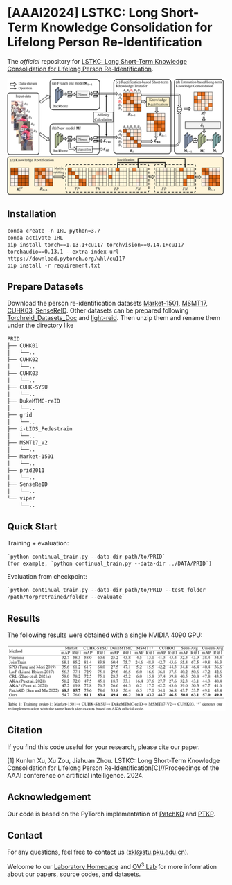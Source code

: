 # [AAAI2024] LSTKC: Long Short-Term Knowledge Consolidation for Lifelong Person Re-Identification 
The *official* repository for  [LSTKC: Long Short-Term Knowledge Consolidation for Lifelong Person Re-Identification](https://aaai.org/wp-content/uploads/2024/02/AAAI-24_Main_2024-02-01.pdf).

![Framework](figs/framework.png)

## Installation
```shell
conda create -n IRL python=3.7
conda activate IRL
pip install torch==1.13.1+cu117 torchvision==0.14.1+cu117 torchaudio==0.13.1 --extra-index-url https://download.pytorch.org/whl/cu117
pip install -r requirement.txt
```
## Prepare Datasets
Download the person re-identification datasets [Market-1501](https://drive.google.com/file/d/0B8-rUzbwVRk0c054eEozWG9COHM/view), [MSMT17](http://www.pkuvmc.com/dataset.html), [CUHK03](https://github.com/zhunzhong07/person-re-ranking/tree/master/evaluation/data/CUHK03), [SenseReID](https://drive.google.com/file/d/0B56OfSrVI8hubVJLTzkwV2VaOWM/view?resourcekey=0-PKtdd5m_Jatmi2n9Kb_gFQ). Other datasets can be prepared following [Torchreid_Datasets_Doc](https://kaiyangzhou.github.io/deep-person-reid/datasets.html) and [light-reid](https://github.com/wangguanan/light-reid).
Then unzip them and rename them under the directory like
```
PRID
├── CUHK01
│   └──..
├── CUHK02
│   └──..
├── CUHK03
│   └──..
├── CUHK-SYSU
│   └──..
├── DukeMTMC-reID
│   └──..
├── grid
│   └──..
├── i-LIDS_Pedestrain
│   └──..
├── MSMT17_V2
│   └──..
├── Market-1501
│   └──..
├── prid2011
│   └──..
├── SenseReID
│   └──..
└── viper
    └──..
```



## Quick Start
Training + evaluation:
```shell
`python continual_train.py --data-dir path/to/PRID`
(for example, `python continual_train.py --data-dir ../DATA/PRID`)
```

Evaluation from checkpoint:
```shell
`python continual_train.py --data-dir path/to/PRID --test_folder /path/to/pretrained/folder --evaluate`
```

## Results
The following results were obtained with a single NVIDIA 4090 GPU:

![Results](figs/result.png)

## Citation
If you find this code useful for your research, please cite our paper.

[1] Kunlun Xu, Xu Zou, Jiahuan Zhou. LSTKC: Long Short-Term Knowledge Consolidation for Lifelong Person Re-Identification[C]//Proceedings of the AAAI conference on artificial intelligence. 2024. 

## Acknowledgement
Our code is based on the PyTorch implementation of [PatchKD](https://github.com/feifeiobama/PatchKD) and [PTKP](https://github.com/g3956/PTKP).

## Contact

For any questions, feel free to contact us (xkl@stu.pku.edu.cn).

Welcome to our [Laboratory Homepage](http://www.icst.pku.edu.cn/mipl/home/) and [OV<sup>3</sup> Lab](https://zhoujiahuan1991.github.io/) for more information about our papers, source codes, and datasets.

